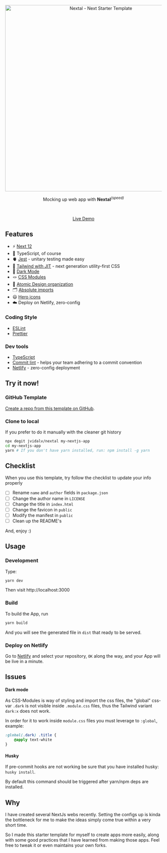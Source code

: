 <p align='center'>
  <img src='https://i.imgur.com/Atv0MyS.png' alt='Nextal - Next Starter Template' width='600'/>
</p>

<p align='center'>
Mocking up web app with <b>Nextal</b><sup><em>(speed)</em></sup><br>
</p>

<br>

<p align='center'>
<a href="https://nextal.josepvidal.dev">Live Demo</a>
</p>


## Features

- ⚡️ [Next 12](https://nextjs.org/docs/getting-started)
- 🦾 TypeScript, of course
- 🫀 [Jest](https://jestjs.io/) - unitary testing made easy
- 🎨 [Tailwind with JIT](https://tailwindcss.com/) - next generation utility-first CSS
- 🌚 [Dark Mode](https://tailwindcss.com/docs/dark-mode)
- 🪢 [CSS Modules](https://github.com/css-modules/css-modules)
- 👑 [Atomic Design organization](https://bradfrost.com/blog/post/atomic-web-design/)
- 🗂 [Absolute imports](https://github.com/vitejs/vite/issues/88#issuecomment-762415200)
- 😃 [Hero icons](https://heroicons.com/)
- ☁️ Deploy on Netlify, zero-config

### Coding Style

- [ESLint](https://eslint.org/)
- [Prettier](https://prettier.io/)

### Dev tools

- [TypeScript](https://www.typescriptlang.org/)
- [Commit lint](https://github.com/conventional-changelog/commitlint) - helps your team adhering to a commit convention
- [Netlify](https://www.netlify.com/) - zero-config deployment

## Try it now!

### GitHub Template

[Create a repo from this template on GitHub](https://github.com/jvidalv/vital/generate).

### Clone to local

If you prefer to do it manually with the cleaner git history

```bash
npx degit jvidalv/nextal my-nextjs-app
cd my-nextjs-app
yarn # If you don't have yarn installed, run: npm install -g yarn
```

## Checklist

When you use this template, try follow the checklist to update your info properly

- [ ] Rename `name` and `author` fields in `package.json`
- [ ] Change the author name in `LICENSE`
- [ ] Change the title in `index.html`
- [ ] Change the favicon in `public`
- [ ] Modify the manifest in `public`
- [ ] Clean up the README's

And, enjoy :)

## Usage

### Development

Type:

```bash
yarn dev
```

Then visit http://localhost:3000

### Build

To build the App, run

```bash
yarn build
```

And you will see the generated file in `dist` that ready to be served.

### Deploy on Netlify

Go to [Netlify](https://app.netlify.com/start) and select your repository, `OK` along the way, and your App will be live in a minute.

## Issues

#### Dark mode
As CSS-Modules is way of styling and import the css files, the "global" css-var `.dark` is not visible inside `.module.css` files, thus the Tailwind variant `dark:x` does not work.

In order for it to work inside `module.css` files you must leverage to `:global`, example: 
```css
:global(.dark) .title {
    @apply text-white
}
```

#### Husky

If pre-commit hooks are not working be sure that you have installed husky: `husky install`.

By default this command should be triggered after yarn/npm deps are installed.

## Why

I have created several NextJs webs recently. Setting the configs up is kinda the bottleneck for me to make the ideas simply come true within a very short time.

So I made this starter template for myself to create apps more easily, along with some good practices that I have learned from making those apps. Feel free to tweak it or even maintains your own forks.
